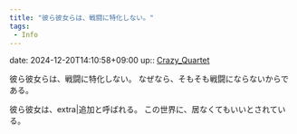 ```yaml
---
title: "彼ら彼女らは、戦闘に特化しない。"
tags:
 - Info
---
```


date: 2024-12-20T14:10:58+09:00
up:: [Crazy_Quartet](Bar/Novel/Touhou_Project/Crazy_Quartet.md)

彼ら彼女らは、戦闘に特化しない。
なぜなら、そもそも戦闘にならないからである。

彼ら彼女は、extra|追加と呼ばれる。
この世界に、居なくてもいいとされている。